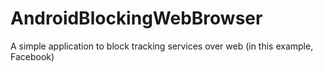 # AndroidBlockingWebBrowser
A simple application to block tracking services over web (in this example, Facebook)
